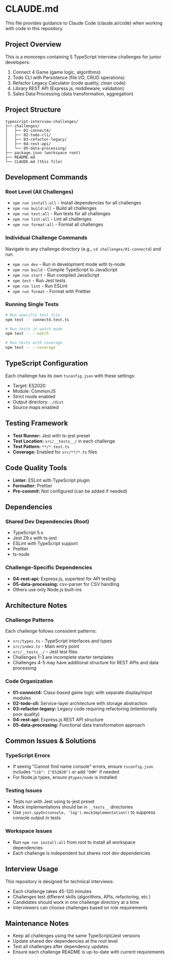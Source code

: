 # CLAUDE.md

This file provides guidance to Claude Code (claude.ai/code) when working with code in this repository.

## Project Overview

This is a monorepo containing 5 TypeScript interview challenges for junior developers:
1. Connect 4 Game (game logic, algorithms)
2. Todo CLI with Persistence (file I/O, CRUD operations)
3. Refactor Legacy Calculator (code quality, clean code)
4. Library REST API (Express.js, middleware, validation)
5. Sales Data Processing (data transformation, aggregation)

## Project Structure

```
typescript-interview-challenges/
├── challenges/
│   ├── 01-connect4/
│   ├── 02-todo-cli/
│   ├── 03-refactor-legacy/
│   ├── 04-rest-api/
│   └── 05-data-processing/
├── package.json (workspace root)
├── README.md
└── CLAUDE.md (this file)
```

## Development Commands

### Root Level (All Challenges)
- `npm run install:all` - Install dependencies for all challenges
- `npm run build:all` - Build all challenges
- `npm run test:all` - Run tests for all challenges
- `npm run lint:all` - Lint all challenges
- `npm run format:all` - Format all challenges

### Individual Challenge Commands
Navigate to any challenge directory (e.g., `cd challenges/01-connect4`) and run:
- `npm run dev` - Run in development mode with ts-node
- `npm run build` - Compile TypeScript to JavaScript
- `npm run start` - Run compiled JavaScript
- `npm test` - Run Jest tests
- `npm run lint` - Run ESLint
- `npm run format` - Format with Prettier

### Running Single Tests
```bash
# Run specific test file
npm test -- connect4.test.ts

# Run tests in watch mode
npm test -- --watch

# Run tests with coverage
npm test -- --coverage
```

## TypeScript Configuration

Each challenge has its own `tsconfig.json` with these settings:
- Target: ES2020
- Module: CommonJS
- Strict mode enabled
- Output directory: `./dist`
- Source maps enabled

## Testing Framework

- **Test Runner:** Jest with ts-jest preset
- **Test Location:** `src/__tests__/` in each challenge
- **Test Pattern:** `**/*.test.ts`
- **Coverage:** Enabled for `src/**/*.ts` files

## Code Quality Tools

- **Linter:** ESLint with TypeScript plugin
- **Formatter:** Prettier
- **Pre-commit:** Not configured (can be added if needed)

## Dependencies

### Shared Dev Dependencies (Root)
- TypeScript 5.x
- Jest 29.x with ts-jest
- ESLint with TypeScript support
- Prettier
- ts-node

### Challenge-Specific Dependencies
- **04-rest-api:** Express.js, supertest for API testing
- **05-data-processing:** csv-parser for CSV handling
- Others use only Node.js built-ins

## Architecture Notes

### Challenge Patterns
Each challenge follows consistent patterns:
- `src/types.ts` - TypeScript interfaces and types
- `src/index.ts` - Main entry point
- `src/__tests__/` - Jest test files
- Challenges 1-3 are incomplete starter templates
- Challenges 4-5 may have additional structure for REST APIs and data processing

### Code Organization
- **01-connect4:** Class-based game logic with separate display/input modules
- **02-todo-cli:** Service-layer architecture with storage abstraction
- **03-refactor-legacy:** Legacy code requiring refactoring (intentionally poor quality)
- **04-rest-api:** Express.js REST API structure
- **05-data-processing:** Functional data transformation approach

## Common Issues & Solutions

### TypeScript Errors
- If seeing "Cannot find name console" errors, ensure `tsconfig.json` includes `"lib": ["ES2020"]` or add `"DOM"` if needed
- For Node.js types, ensure `@types/node` is installed

### Testing Issues
- Tests run with Jest using ts-jest preset
- Mock implementations should be in `__tests__` directories
- Use `jest.spyOn(console, 'log').mockImplementation()` to suppress console output in tests

### Workspace Issues
- Run `npm run install:all` from root to install all workspace dependencies
- Each challenge is independent but shares root dev dependencies

## Interview Usage

This repository is designed for technical interviews:
- Each challenge takes 45-120 minutes
- Challenges test different skills (algorithms, APIs, refactoring, etc.)
- Candidates should work in one challenge directory at a time
- Interviewers can choose challenges based on role requirements

## Maintenance Notes

- Keep all challenges using the same TypeScript/Jest versions
- Update shared dev dependencies at the root level
- Test all challenges after dependency updates
- Ensure each challenge README is up-to-date with current requirements
